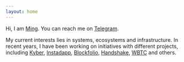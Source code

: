 ```yaml
---
layout: home
---
```

Hi, I am <a target="blank" href="/assets/me.jpg">Ming</a>. You can reach me on <a href="https://t.me/meowisms">Telegram</a>.

My current interests lies in systems, ecosystems and infrastructure. In recent years, I have been working on initiatives with different projects, including <a href="http://kyber.network">Kyber</a>, <a href="http://instadapp.io">Instadapp</a>, <a href="http://blockfolio.com">Blockfolio</a>, <a href="http://handshake.org">Handshake</a>, <a href="http://wtc.network">WBTC</a> and others.

